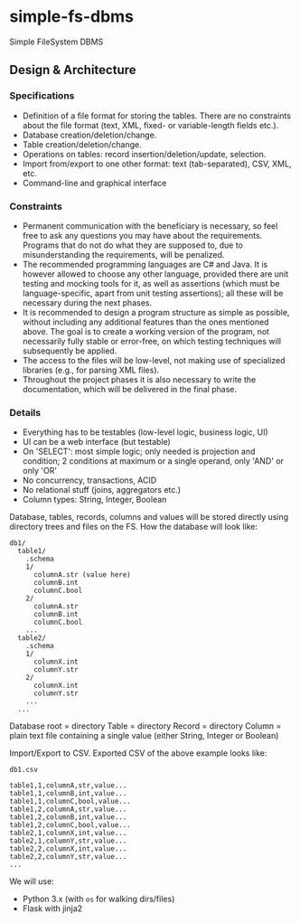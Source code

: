 # simple-fs-dbms
Simple FileSystem DBMS

## Design & Architecture
### Specifications
* Definition of a file format for storing the tables. There are no constraints about the file format (text, XML, fixed- or variable-length fields etc.).
* Database creation/deletion/change.
* Table creation/deletion/change.
* Operations on tables: record insertion/deletion/update, selection.
* Import from/export to one other format: text (tab-separated), CSV, XML, etc.
* Command-line and graphical interface

### Constraints
* Permanent communication with the beneficiary is necessary, so feel free to ask any questions you may have about the requirements. Programs that do not do what they are supposed to, due to misunderstanding the requirements, will be penalized.
* The recommended programming languages are C# and Java. It is however allowed to choose any other language, provided there are unit testing and mocking tools for it, as well as assertions (which must be language-specific, apart from unit testing assertions); all these will be necessary during the next phases.
* It is recommended to design a program structure as simple as possible, without including any additional features than the ones mentioned above. The goal is to create a working version of the program, not necessarily fully stable or error-free, on which testing techniques will subsequently be applied.
* The access to the files will be low-level, not making use of specialized libraries (e.g., for parsing XML files).
* Throughout the project phases it is also necessary to write the documentation, which will be delivered in the final phase.

### Details
* Everything has to be testables (low-level logic, business logic, UI)
* UI can be a web interface (but testable)
* On 'SELECT': most simple logic; only needed is projection and condition; 2 conditions at maximum or a single operand, only 'AND' or only 'OR'
* No concurrency, transactions, ACID
* No relational stuff (joins, aggregators etc.)
* Column types: String, Integer, Boolean

Database, tables, records, columns and values will be stored directly using directory trees and files on the FS. How the database will look like:

```
db1/
  table1/
    .schema
    1/
      columnA.str (value here)
      columnB.int
      columnC.bool
    2/
      columnA.str
      columnB.int
      columnC.bool
    ...
  table2/
    .schema
    1/
      columnX.int
      columnY.str
    2/
      columnX.int
      columnY.str
    ...
  ...
```

Database root = directory
Table = directory
Record = directory
Column = plain text file containing a single value (either String, Integer or Boolean)


Import/Export to CSV. Exported CSV of the above example looks like:

```
db1.csv

table1,1,columnA,str,value...
table1,1,columnB,int,value...
table1,1,columnC,bool,value...
table1,2,columnA,str,value...
table1,2,columnB,int,value...
table1,2,columnC,bool,value...
table2,1,columnX,int,value...
table2,1,columnY,str,value...
table2,2,columnX,int,value...
table2,2,columnY,str,value...
...
```

We will use:
* Python 3.x (with `os` for walking dirs/files)
* Flask with jinja2
